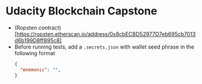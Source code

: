 # Udacity Blockchain Capstone

- (Ropsten contract)[https://ropsten.etherscan.io/address/0x8cbECBD52977D7eb695cb7013d6b199D8ff895c8]
- Before running tests, add a `.secrets.json` with wallet seed phrase in the following format
  ```json
  {
    "mnemonic": "",
  }
  ```
